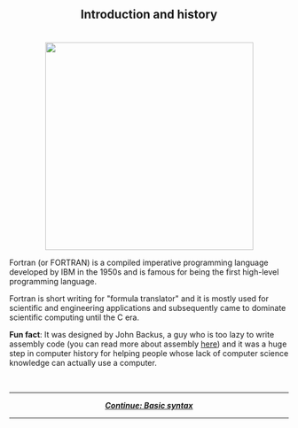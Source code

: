 ## <p align="center"> Introduction and history  </p>

<p align="center">
  <br />
  <img width="375" src="https://hackaday.com/wp-content/uploads/2015/10/fortran-card.jpg" />
</p>

Fortran (or FORTRAN) is a compiled imperative programming language developed by IBM in the 1950s and is famous for being the first high-level programming language.

Fortran is short writing for "formula translator" and it is mostly used for scientific and engineering applications and subsequently came to dominate scientific computing until the C era.

**Fun fact**: It was designed by John Backus, a guy who is too lazy to write assembly code (you can read more about assembly [here](https://wikipedia.org/wiki/Assembly_language)) and it was a huge step in computer history for helping people whose lack of computer science knowledge can actually use a computer.

<br/>

---

<p align="center">
  <em>
    <b>
      <a href="/tutorial/data.md">
        Continue: Basic syntax
      </a>
    </b>
  </em>
</p>

---
